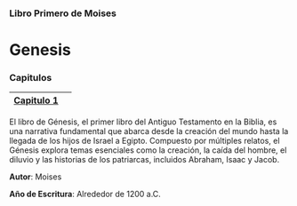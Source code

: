 ### Libro Primero de Moises
# Genesis

### Capitulos

|[Capitulo 1](Cap1.md)||
|-|-|

El libro de Génesis, el primer libro del Antiguo Testamento en la Biblia, es una narrativa fundamental que abarca desde la creación del mundo hasta la llegada de los hijos de Israel a Egipto. Compuesto por múltiples relatos, el Génesis explora temas esenciales como la creación, la caída del hombre, el diluvio y las historias de los patriarcas, incluidos Abraham, Isaac y Jacob.

**Autor**: Moises

**Año de Escritura**: Alrededor de 1200 a.C.